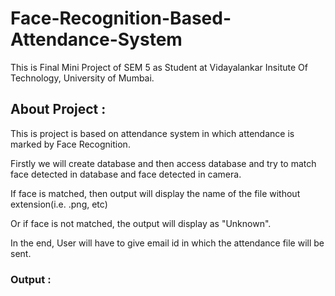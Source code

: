 # Face-Recognition-Based-Attendance-System
This is Final Mini Project of SEM 5 as Student at Vidayalankar Insitute Of Technology, University of Mumbai.

## About Project :
This is project is based on attendance system in which attendance is marked by Face Recognition.

Firstly we will create database and then access database and try to match face detected in database and face detected in camera.

If face is matched, then output will display the name of the file without extension(i.e. .png, etc)

Or if face is not matched, the output will display as "Unknown".

In the end, User will have to give email id in which the attendance file will be sent.

### Output :
